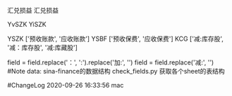 汇兑损益    汇兑损益


YvSZK
YiSZK

YSZK ['预收账款', '应收账款']
YSBF ['预收保费', '应收保费']
KCG ['减:库存股', '减：库存股', '减:库藏股']

field = field.replace('：', ':').replace('加:', '')
field = field.replace('减:', '')
#Note
data: 
    sina-finance的数据结构
    check_fields.py 获取各个sheet的表结构


#ChangeLog
    2020-09-26 16:33:56 mac

